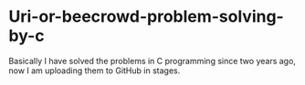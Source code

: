 # Uri-or-beecrowd-problem-solving-by-c

Basically I have solved the problems in C programming since two years ago,
now I am uploading them to GitHub in stages.
